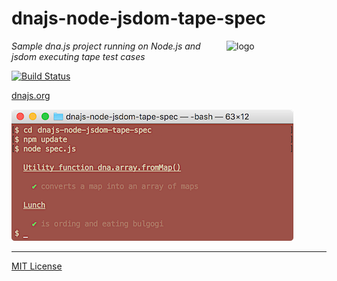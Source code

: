 # dnajs-node-jsdom-tape-spec
<img src=https://raw.githubusercontent.com/dnajs/dna.js/master/website/static/graphics/dnajs-logo.png
   align=right width=160 alt=logo>
*Sample dna.js project running on Node.js and jsdom executing tape test cases*

[![Build Status](https://travis-ci.org/dnajs/dnajs-node-jsdom-tape-spec.svg)](https://travis-ci.org/dnajs/dnajs-node-jsdom-tape-spec)

[dnajs.org](http://dnajs.org)

![screenshot](screenshot.png)

---
[MIT License](LICENSE.txt)
